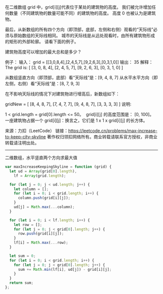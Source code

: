 在二维数组 grid 中，grid[i][j]代表位于某处的建筑物的高度。 我们被允许增加任何数量（不同建筑物的数量可能不同）的建筑物的高度。 高度 0 也被认为是建筑物。

最后，从新数组的所有四个方向（即顶部，底部，左侧和右侧）观看的“天际线”必须与原始数组的天际线相同。 城市的天际线是从远处观看时，由所有建筑物形成的矩形的外部轮廓。 请看下面的例子。

建筑物高度可以增加的最大总和是多少？

例子：
输入： grid = [[3,0,8,4],[2,4,5,7],[9,2,6,3],[0,3,1,0]]
输出： 35
解释：
The grid is:
[ [3, 0, 8, 4],
[2, 4, 5, 7],
[9, 2, 6, 3],
[0, 3, 1, 0] ]

从数组竖直方向（即顶部，底部）看“天际线”是：[9, 4, 8, 7]
从水平水平方向（即左侧，右侧）看“天际线”是：[8, 7, 9, 3]

在不影响天际线的情况下对建筑物进行增高后，新数组如下：

gridNew = [ [8, 4, 8, 7],
[7, 4, 7, 7],
[9, 4, 8, 7],
[3, 3, 3, 3] ]
说明:

1 < grid.length = grid[0].length <= 50。
 grid[i][j] 的高度范围是： [0, 100]。
一座建筑物占据一个 grid[i][j]：换言之，它们是 1 x 1 x grid[i][j] 的长方体。

来源：力扣（LeetCode）
链接：https://leetcode.cn/problems/max-increase-to-keep-city-skyline
著作权归领扣网络所有。商业转载请联系官方授权，非商业转载请注明出处。

---

二维数组，水平竖直两个方向求最大值

```javascript
var maxIncreaseKeepingSkyline = function (grid) {
  let ud = Array(grid[0].length),
    lf = Array(grid.length);

  for (let j = 0; j < ud.length; j++) {
    let column = [];
    for (let i = 0; i < grid.length; i++) {
      column.push(grid[i][j]);
    }
    ud[j] = Math.max(...column);
  }

  for (let i = 0; i < lf.length; i++) {
    let row = [];
    for (let j = 0; j < grid[0].length; j++) {
      row.push(grid[i][j]);
    }
    lf[i] = Math.max(...row);
  }

  let sum = 0;
  for (let i = 0; i < grid.length; i++) {
    for (let j = 0; j < grid[0].length; j++) {
      sum += Math.min(lf[i], ud[j]) - grid[i][j];
    }
  }
  return sum;
};
```
